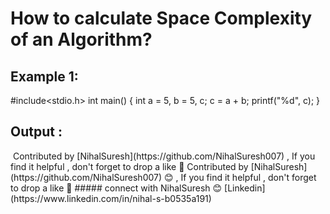 # How to calculate Space Complexity of an Algorithm?
## Example 1:
#include<stdio.h>
int main()
{
  int a = 5, b = 5, c;
  c = a + b;
  printf("%d", c);
}
## Output :
<img src="" alternate="input">
Contributed by [NihalSuresh](https://github.com/NihalSuresh007) , If you find it helpful , don't forget to drop a like 💖	Contributed by [NihalSuresh](https://github.com/NihalSuresh007) 😊 , If you find it helpful , don't forget to drop a like 💖
##### connect with NihalSuresh 😊	
[Linkedin](https://www.linkedin.com/in/nihal-s-b0535a191)

